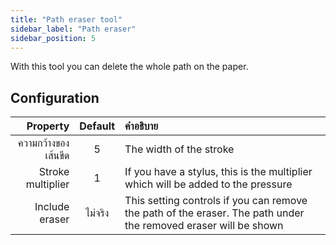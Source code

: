 ```yaml
---
title: "Path eraser tool"
sidebar_label: "Path eraser"
sidebar_position: 5
---
```



With this tool you can delete the whole path on the paper.

## Configuration

|            Property | Default | คำอธิบาย                                                                                                        |
| -------------------:|:-------:|:--------------------------------------------------------------------------------------------------------------- |
| ความกว้างของเส้นขีด |    5    | The width of the stroke                                                                                         |
|   Stroke multiplier |    1    | If you have a stylus, this is the multiplier which will be added to the pressure                                |
|      Include eraser | ไม่จริง | This setting controls if you can remove the path of the eraser. The path under the removed eraser will be shown |
